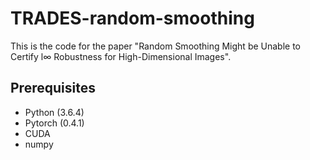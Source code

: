 # TRADES-random-smoothing

This is the code for the paper "Random Smoothing Might be Unable to Certify l∞ Robustness for High-Dimensional Images".

## Prerequisites
* Python (3.6.4)
* Pytorch (0.4.1)
* CUDA
* numpy
